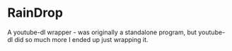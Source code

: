 # RainDrop
A youtube-dl wrapper - was originally a standalone program, but youtube-dl did so much more I ended up just wrapping it.
